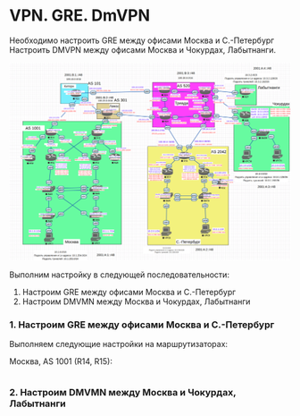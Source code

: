 # VPN. GRE. DmVPN

Необходимо настроить GRE между офисами Москва и С.-Петербург Настроить DMVPN между офисами Москва и Чокурдах, Лабытнанги.

![](../ip.png)

Выполним настройку в следующей последовательности:
1. Настроим GRE между офисами Москва и С.-Петербург
2. Настроим DMVMN между Москва и Чокурдах, Лабытнанги

### 1. Настроим GRE между офисами Москва и С.-Петербург

Выполняем следующие настройки на маршрутизаторах:

Москва, AS 1001 (R14, R15):
```

```

### 2. Настроим DMVMN между Москва и Чокурдах, Лабытнанги
